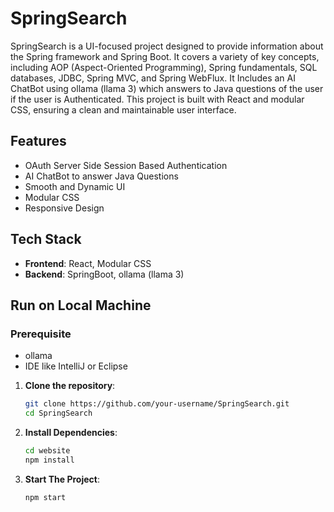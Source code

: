 # SpringSearch

SpringSearch is a UI-focused project designed to provide information about the Spring framework and Spring Boot. It covers a variety of key concepts, including AOP (Aspect-Oriented Programming), Spring fundamentals, SQL databases, JDBC, Spring MVC, and Spring WebFlux. It Includes an AI ChatBot using ollama (llama 3) which answers to Java questions of the user if the user is Authenticated. This project is built with React and modular CSS, ensuring a clean and maintainable user interface.  

## Features
- OAuth Server Side Session Based Authentication
- AI ChatBot to answer Java Questions
- Smooth and Dynamic UI
- Modular CSS
- Responsive Design

## Tech Stack

- **Frontend**: React, Modular CSS
- **Backend**: SpringBoot, ollama (llama 3)

## Run on Local Machine
### Prerequisite
- ollama
- IDE like IntelliJ or Eclipse

1. **Clone the repository**:
   ```bash
   git clone https://github.com/your-username/SpringSearch.git
   cd SpringSearch

2. **Install Dependencies**:
   ```bash
   cd website
   npm install

3. **Start The Project**:
    ```bash
    npm start
